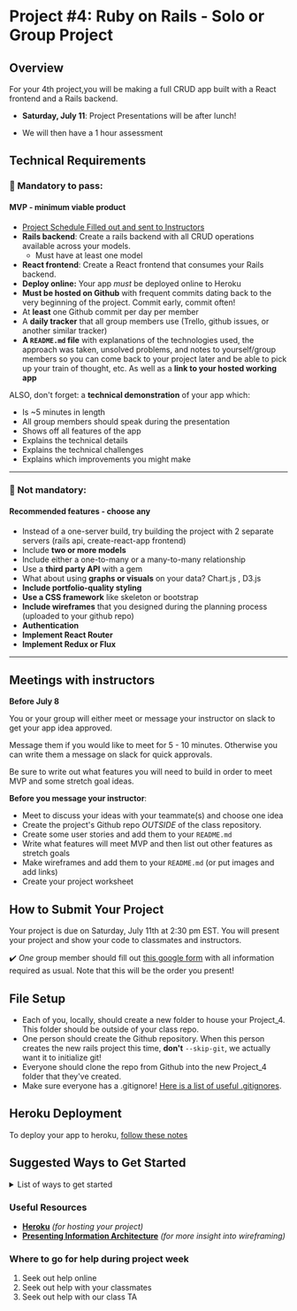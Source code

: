 # Project #4: Ruby on Rails - Solo or Group Project

## Overview

For your 4th project,you will be making a full CRUD app built with a React frontend and a Rails backend.


- **Saturday, July 11**: Project Presentations will be after lunch!

- We will then have a 1 hour assessment

## Technical Requirements
### &#x1F534; Mandatory to pass:
#### MVP - minimum viable product

* [Project Schedule Filled out and sent to Instructors](project-worksheet.md)
* **Rails backend**: Create a rails backend with all CRUD operations available across your models. 
	* Must have at least one model
* **React frontend**: Create a React frontend that consumes your Rails backend.
* **Deploy online:** Your app _must_ be deployed online to Heroku
* **Must be hosted on Github** with frequent commits dating back to the very beginning of the project. Commit early, commit often!
* At **least** one Github commit per day per member
* A **daily tracker** that all group members use (Trello, github issues, or another similar tracker)
* **A ``README.md`` file** with explanations of the technologies used, the approach was taken, unsolved problems, and notes to yourself/group members so you can come back to your project later and be able to pick up your train of thought, etc. As well as a **link to your hosted working app**


ALSO, don't forget: a **technical demonstration** of your app which:

  * Is ~5 minutes in length
  * All group members should speak during the presentation
  * Shows off all features of the app
  * Explains the technical details
  * Explains the technical challenges
  * Explains which improvements you might make


---

### &#x1F535; Not mandatory:
#### Recommended features - choose any

* Instead of a one-server build, try building the project with 2 separate servers (rails api, create-react-app frontend)
* Include **two or more models**
* Include either a one-to-many or a many-to-many relationship
* Use a **third party API** with a gem
* What about using **graphs or visuals** on your data? Chart.js , D3.js
* **Include portfolio-quality styling**
* **Use a CSS framework** like skeleton or bootstrap
* **Include wireframes** that you designed during the planning process (uploaded to your github repo) 
* **Authentication**
* **Implement React Router**
* **Implement Redux or Flux**

---

## Meetings with instructors

**Before July 8**

You or your group will either meet or message your instructor on slack to get your app idea approved. 

Message them if you would like to meet for 5 - 10 minutes. Otherwise you can write them a message on slack for quick approvals.

Be sure to write out what features you will need to build in order to meet MVP and some stretch goal ideas.


**Before you message your instructor**:

   - Meet to discuss your ideas with your teammate(s) and choose one idea
   - Create the project's Github repo *OUTSIDE* of the class repository.
   - Create some user stories and add them to your `README.md`
   - Write what features will meet MVP and then list out other features as stretch goals
   - Make wireframes and add them to your `README.md` (or put images and add links)
   - Create your project worksheet

## How to Submit Your Project
Your project is due on Saturday, July 11th at 2:30 pm EST. You will present your project and show your code to classmates and instructors.

:heavy_check_mark: *One* group member should fill out [this google form](https://docs.google.com/forms/d/e/1FAIpQLSfUPnan89JtgRPEbK7GK2yXfUG18y5zzq3szuiXsQ6Md_Julw/viewform) with all information required as usual. Note that this will be the order you present!

## File Setup

- Each of you, locally, should create a new folder to house your Project_4. This folder should be outside of your class repo.
- One person should create the Github repository. When this person creates the new rails project this time, **don't** `--skip-git`, we actually want it to initialize git!
- Everyone should clone the repo from Github into the new Project_4 folder that they've created.
- Make sure everyone has a .gitignore! [Here is a list of useful .gitignores](https://github.com/github/gitignore).

## Heroku Deployment 

To deploy your app to heroku, [follow these notes](../../instructor_notes/DEPLOYMENT_HEROKU.md)

## Suggested Ways to Get Started

<details><summary>List of ways to get started</summary>

* **Wireframe** Make a drawing of what your app will look like on each page of your application (what does it look like as soon as you log on to the site? What does it look like once a user logs in, etc.).

<br>

* **Break the project down into different components** (data, presentation, views, style, DOM manipulation) and brainstorm each component individually.

<br>

* Create your **user stories**

<br>

* Create a **Trello board** and break down the user stories into cards

<br>

* **Use your Development Tools** (console.log, inspector, alert statements, etc) to debug and solve problems

<br>

* Work through the lessons in class for help and inspiration! Think about adding relevant code to your application each day - you are given 5 days so that you can work on it in small chunks, COMMIT OFTEN. We will be looking at your commit dates and comments are part of your scoring.

<br>

* **Commit early, commit often.** Don’t be afraid to break something because you can always go back in time to a previous version.

<br>

* **Consult documentation resources** (MDN, jQuery, etc.) at home to better understand what you’ll be getting into.

<br>

* **Don’t be afraid to write code that you know you will have to remove later.** Create temporary elements (buttons, links, etc) that trigger events if real data is not available. For example, if you’re trying to figure out how to change some text when the game is over but you haven’t solved the win/lose game logic, you can create a button to simulate that until then.

</details>

### Useful Resources

* **[Heroku](http://www.heroku.com)** _(for hosting your project)_
* **[Presenting Information Architecture](http://webstyleguide.com/wsg3/3-information-architecture/4-presenting-information.html)** _(for more insight into wireframing)_

### Where to go for help during project week

1. Seek out help online
2. Seek out help with your classmates
3. Seek out help with our class TA
